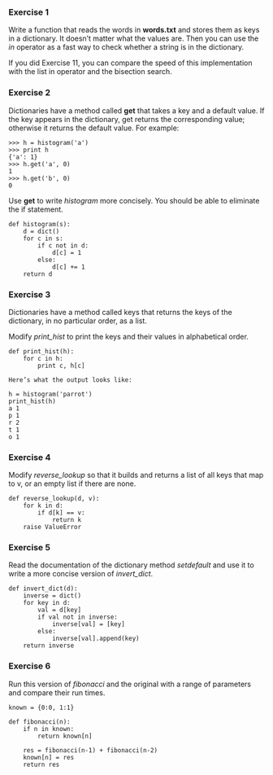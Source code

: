 ### Exercise 1  
Write a function that reads the words in **words.txt** and stores them as keys in a dictionary. It doesn’t matter what the values are. Then you can use the _in_ operator as a fast way to check whether a string is in the dictionary.

If you did Exercise 11, you can compare the speed of this implementation with the list in operator and the bisection search.

### Exercise 2  
Dictionaries have a method called **get** that takes a key and a default value. If the key appears in the dictionary, get returns the corresponding value; otherwise it returns the default value. For example:

```
>>> h = histogram('a')
>>> print h
{'a': 1}
>>> h.get('a', 0)
1
>>> h.get('b', 0)
0
```

Use **get** to write _histogram_ more concisely. You should be able to eliminate the if statement.

```
def histogram(s):
    d = dict()
    for c in s:
        if c not in d:
            d[c] = 1
        else:
            d[c] += 1
    return d
```

### Exercise 3  
Dictionaries have a method called keys that returns the keys of the dictionary, in no particular order, as a list.

Modify _print_hist_ to print the keys and their values in alphabetical order.

```
def print_hist(h):
    for c in h:
        print c, h[c]

Here’s what the output looks like:

h = histogram('parrot')
print_hist(h)
a 1
p 1
r 2
t 1
o 1
```

### Exercise 4  
Modify _reverse_lookup_ so that it builds and returns a list of all keys that map to v, or an empty list if there are none.

```
def reverse_lookup(d, v):
    for k in d:
        if d[k] == v:
            return k
    raise ValueError
```

### Exercise 5
Read the documentation of the dictionary method _setdefault_ and use it to write a more concise version of _invert_dict_.


```
def invert_dict(d):
    inverse = dict()
    for key in d:
        val = d[key]
        if val not in inverse:
            inverse[val] = [key]
        else:
            inverse[val].append(key)
    return inverse
```

### Exercise 6
Run this version of _fibonacci_ and the original with a range of parameters and compare their run times.

```
known = {0:0, 1:1}

def fibonacci(n):
    if n in known:
        return known[n]

    res = fibonacci(n-1) + fibonacci(n-2)
    known[n] = res
    return res
```
